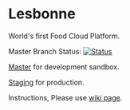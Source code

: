 # Lesbonne 
World's first Food Cloud Platform.

Master Branch Status: [![Status](https://circleci.com/gh/Yuchengw/Lesbonne.svg?style=shield&circle-token=b6e0c8642cddc25b361265c7471607746f7aab39)](https://circleci.com/gh/Yuchengw/Lesbonne)

[Master](https://github.com/Yuchengw/Lesbonne) for development sandbox.

[Staging](https://github.com/Yuchengw/Lesbonne/tree/staging) for production.

Instructions, Please use [wiki page](https://github.com/Yuchengw/Lesbonne/wiki).
